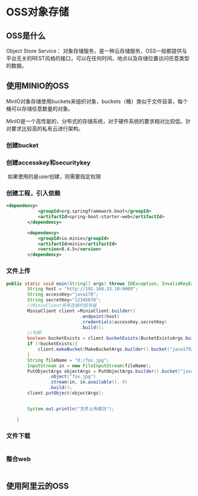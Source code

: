 # OSS对象存储

## OSS是什么

Object Store Service： 对象存储服务，是一种云存储服务，OSS一般都提供与平台无关的REST风格的接口，可以在任何时间，地点以及存储位置访问任意类型的数据。

## 使用MINIO的OSS

MinIO对象存储使用buckets来组织对象，buckets（桶）类似于文件目录，每个桶可以存储任意数量的对象。

MinIO是一个高性能的，分布式的存储系统，对于硬件系统的要求相对比较低。针对要求比较高的私有云进行架构。

### 创建bucket

### 创建accesskey和securitykey

​	如果使用的是user创建，则需要指定权限

### 创建工程，引入依赖

```xml
<dependency>
            <groupId>org.springframework.boot</groupId>
            <artifactId>spring-boot-starter-web</artifactId>
        </dependency>

        <dependency>
            <groupId>io.minio</groupId>
            <artifactId>minio</artifactId>
            <version>8.4.5</version>
        </dependency>
```



### 文件上传

```java
public static void main(String[] args) throws IOException, InvalidKeyException, InvalidResponseException, InsufficientDataException, NoSuchAlgorithmException, ServerException, InternalException, XmlParserException, ErrorResponseException {
        String host = "http://192.168.33.10:9000";
        String accessKey="java178";
        String secretKey="12345678";
        //MinioClient用来连接的服务器
        MinioClient client =MinioClient.builder()
                            .endpoint(host)
                            .credentials(accessKey,secretKey)
                            .build();
        //判断
        boolean bucketExists = client.bucketExists(BucketExistsArgs.builder().bucket("java1792").build());
        if (!bucketExists){
            client.makeBucket(MakeBucketArgs.builder().bucket("java1792").build());
        }
        String fileName = "d:/fox.jpg";
        InputStream in = new FileInputStream(fileName);
        PutObjectArgs objectArgs = PutObjectArgs.builder().bucket("java1792")
                .object("fox.jpg")
                .stream(in, in.available(), 0)
                .build();
        client.putObject(objectArgs);


        System.out.println("文件上传成功");

    }
```

### 文件下载

```

```

### 整合web

```

```



## 使用阿里云的OSS